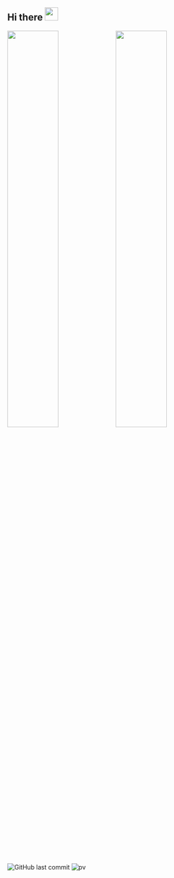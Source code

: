 ## Hi there <img src="https://media.giphy.com/media/hvRJCLFzcasrR4ia7z/giphy.gif" width="30px">

<img 
   src="https://github-readme-stats.vercel.app/api?username=vstacked&show_icons=true&theme=tokyonight&count_private=true&custom_title=GitHub Stats"
   width="48%"/>
<img 
   src="https://github-readme-stats.vercel.app/api/wakatime?username=vstacked&theme=tokyonight&langs_count=5&range=last_7_days&custom_title=Wakatime Stats (Weekly)"
   width="48%"/>
 


<!--START_SECTION:waka-->
<!-- ```text
Dart   12 hrs 5 mins   ██████████████████████░░░   88.32 % 
JSON   57 mins         █▓░░░░░░░░░░░░░░░░░░░░░░░   06.96 % 
Text   33 mins         █░░░░░░░░░░░░░░░░░░░░░░░░   04.02 % 
YAML   4 mins          ░░░░░░░░░░░░░░░░░░░░░░░░░   00.58 % 
``` -->
<!--END_SECTION:waka-->

![GitHub last commit](https://img.shields.io/github/last-commit/vstacked/vstacked)
![pv](https://pageview.vercel.app/?github_user=vstacked)

<!--
**vstacked/vstacked** is a ✨ _special_ ✨ repository because its `README.md` (this file) appears on your GitHub profile.

Here are some ideas to get you started:

- 🔭 I’m currently working on ...
- 🌱 I’m currently learning ...
- 👯 I’m looking to collaborate on ...
- 🤔 I’m looking for help with ...
- 💬 Ask me about ...
- 📫 How to reach me: ...
- 😄 Pronouns: ...
- ⚡ Fun fact: ...
-->
